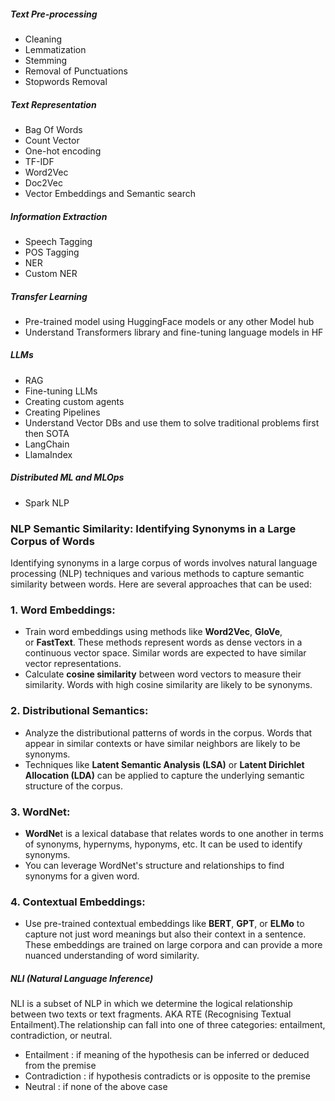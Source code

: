 ##### Text Pre-processing
- Cleaning
- Lemmatization
- Stemming
- Removal of Punctuations
- Stopwords Removal
##### Text Representation
- Bag Of Words
- Count Vector
- One-hot encoding
- TF-IDF
- Word2Vec
- Doc2Vec
- Vector Embeddings and Semantic search
##### Information Extraction
- Speech Tagging
- POS Tagging
- NER
- Custom NER
##### Transfer Learning
- Pre-trained model using HuggingFace models or any other Model hub
- Understand Transformers library and fine-tuning language models in HF 
##### LLMs
-  RAG
-  Fine-tuning LLMs
- Creating custom agents
- Creating Pipelines
- Understand Vector DBs and use them to solve traditional problems first then SOTA
- LangChain 
- LlamaIndex
##### Distributed ML and MLOps
- Spark NLP


### NLP Semantic Similarity: Identifying Synonyms in a Large Corpus of Words

Identifying synonyms in a large corpus of words involves natural language processing (NLP) techniques and various methods to capture semantic similarity between words. Here are several approaches that can be used:

### 1. Word Embeddings:

- Train word embeddings using methods like **Word2Vec**, **GloVe**, or **FastText**. These methods represent words as dense vectors in a continuous vector space. Similar words are expected to have similar vector representations.
- Calculate **cosine similarity** between word vectors to measure their similarity. Words with high cosine similarity are likely to be synonyms.

### 2. Distributional Semantics:

- Analyze the distributional patterns of words in the corpus. Words that appear in similar contexts or have similar neighbors are likely to be synonyms.
- Techniques like **Latent Semantic Analysis (LSA)** or **Latent Dirichlet Allocation (LDA)** can be applied to capture the underlying semantic structure of the corpus.

### 3. WordNet:

- **WordNe**t is a lexical database that relates words to one another in terms of synonyms, hypernyms, hyponyms, etc. It can be used to identify synonyms.
- You can leverage WordNet's structure and relationships to find synonyms for a given word.

### 4. Contextual Embeddings:

- Use pre-trained contextual embeddings like **BERT**, **GPT**, or **ELMo** to capture not just word meanings but also their context in a sentence. These embeddings are trained on large corpora and can provide a more nuanced understanding of word similarity.


##### NLI (Natural Language Inference)
NLI is a subset of NLP in which we determine the logical relationship between two texts or text fragments. AKA RTE (Recognising Textual Entailment).The relationship can fall into one of three categories: entailment, contradiction, or neutral.
- Entailment : if meaning of the hypothesis can be inferred or deduced from the premise
- Contradiction : if hypothesis contradicts or is opposite to the premise
- Neutral : if none of the above case
